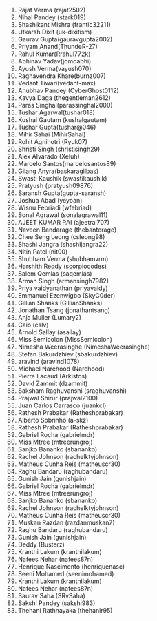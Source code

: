 1. Rajat Verma (rajat2502)
2. Nihal Pandey (stark019)
3. Shashikant Mishra (frantic32211)
4. Utkarsh Dixit (uk-dixitism)
5. Gaurav Gupta(gauravgupta2002)
6. Priyam Anand(ThundeR-27)
7. Rahul Kumar(Rrahul772k)
8. Abhinav Yadav(jomoabhi)
9. Ayush Verma(vayush070)
10. Raghavendra Khare(burnz007)
11. Vedant Tiwari(vedant-max)
12. Anubhav Pandey (CyberGhost0112)
13. Kavya Daga (thegentleman2612)
14. Paras Singhal(parassinghal2000)
15. Tushar Agarwal(tushar018)
16. Kushal Gautam (kushalgautam)
17. Tushar Gupta(tushar@046)
18. Mihir Sahai (MihirSahai)
19. Rohit Agnihotri (Ryuk07)
20. Shristi Singh (shristisingh29)
21. Alex Alvarado (Xeluh)
22. Marcelo Santos(marcelosantos89)
23. Gilang Anyra(baskaragilbas)
24. Swasti Kaushik (swastikaushik)
25. Pratyush (pratyush09876)
26. Saransh Gupta(gupta-saransh)
27. Joshua Abad (yeyoan)
28. Wisnu Febriadi (wfebriad)
29. Sonal Agrawal (sonalagrawal11)
30. AJEET KUMAR RAI (ajeetrai707)
31. Naveen Bandarage (thebanterage)
32. Chee Seng Leong (csleong98)
33. Shashi Jangra (shashijangra22)
34. Nitin Patel (nit00)
35. Shubham Verma (shubhamvrm)
36. Harshith Reddy (scorpiocodes)
37. Salem Qemlas (saqemlas)
38. Arman Singh (armansingh7982)
39. Priya vaidyanathan (priyavaidy)
40. Emmanuel Ezenwigbo (SkyC0der)
41. Gillian Shanks (GillianShanks)
42. Jonathan Tsang (jonathantsang)
44. Anja Muller (Lumary2)
45. Caio (cslv)
46. Arnold Sallay (asallay)
47. Miss Semicolon (MissSemicolon)
48. Nimesha Weerasinghe (NimeshaWeerasinghe)
49. Stefan Bakurdzhiev (sbakurdzhiev)
50. aravind (aravind1078)
51. Michael Narehood (Narehood)
52. Pierre Lacaud (Arkistos)
53. David Zammit (dzammit)
54. Saksham Raghuvanshi (sraghuvanshi)
55. Prajwal Shirur (prajwal2100)
56. Juan Carlos Carrasco (juankcl)
57. Rathesh Prabakar (Ratheshprabakar)
58. Alberto Sobrinho (a-skz)
59. Rathesh Prabakar (Ratheshprabakar)
60. Gabriel Rocha (gabrielmdr)
61. Miss Mtree (mtreerungroj)
62. Sanjko Bananko (sbananko)
63. Rachel Johnson (rachelktyjohnson)
64. Matheus Cunha Reis (matheuscr30)
65. Raghu Bandaru (raghubandaru)
66. Gunish Jain (gunishjain)
67. Gabriel Rocha (gabrielmdr)
68. Miss Mtree (mtreerungroj)
69. Sanjko Bananko (sbananko)
70. Rachel Johnson (rachelktyjohnson)
71. Matheus Cunha Reis (matheuscr30)
72. Muskan Razdan (razdanmuskan7)
73. Raghu Bandaru (raghubandaru)
74. Gunish Jain (gunishjain)
75. Deddy (Busterz)
76. Kranthi Lakum (kranthilakum)
77. Nafees Nehar (nafees87n)
78. Henrique Nascimento (henriquenasc)
79. Seeni Mohamed (seenimohamed)
80. Kranthi Lakum (kranthilakum)
81. Nafees Nehar (nafees87n)
82. Saurav Saha (SRvSaha)
83. Sakshi Pandey (sakshi983)
84. Thehani Rathnayaka (thehanir95)
